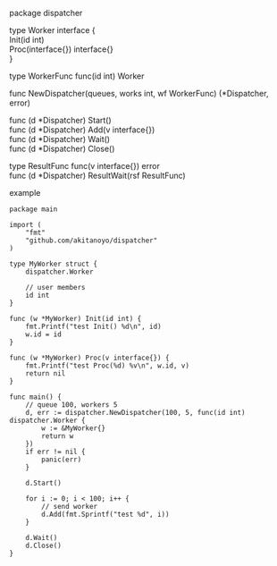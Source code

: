 package dispatcher

type Worker interface {  
	Init(id int)  
	Proc(interface{}) interface{}  
}  

type WorkerFunc func(id int) Worker  

func NewDispatcher(queues, works int, wf WorkerFunc) (*Dispatcher, error)  

func (d *Dispatcher) Start()  
func (d *Dispatcher) Add(v interface{})  
func (d *Dispatcher) Wait()  
func (d *Dispatcher) Close()  

type ResultFunc func(v interface{}) error  
func (d *Dispatcher) ResultWait(rsf ResultFunc)  


example
```
package main

import (
    "fmt"
	"github.com/akitanoyo/dispatcher"
)

type MyWorker struct {
    dispatcher.Worker

    // user members
    id int
}

func (w *MyWorker) Init(id int) {
    fmt.Printf("test Init() %d\n", id)
    w.id = id
}

func (w *MyWorker) Proc(v interface{}) {
    fmt.Printf("test Proc(%d) %v\n", w.id, v)
	return nil
}

func main() {
    // queue 100, workers 5
    d, err := dispatcher.NewDispatcher(100, 5, func(id int) dispatcher.Worker {
        w := &MyWorker{}
        return w
    })
    if err != nil {
        panic(err)
    }

    d.Start()

    for i := 0; i < 100; i++ {
        // send worker
        d.Add(fmt.Sprintf("test %d", i))
    }

    d.Wait()
	d.Close()
}
```
